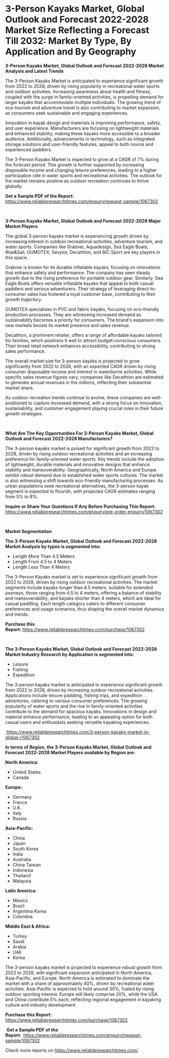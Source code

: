 <p><h1>3-Person Kayaks Market, Global Outlook and Forecast 2022-2028 Market Size Reflecting a Forecast Till 2032: Market By Type, By Application and By Geography</h1></p><p><strong>3-Person Kayaks Market, Global Outlook and Forecast 2022-2028 Market Analysis and Latest Trends</strong></p>
<p><p>The 3-Person Kayaks Market is anticipated to experience significant growth from 2022 to 2028, driven by rising popularity in recreational water sports and outdoor activities. Increasing awareness about health and fitness, coupled with the surge in family-oriented activities, is propelling demand for larger kayaks that accommodate multiple individuals. The growing trend of eco-tourism and adventure travel is also contributing to market expansion, as consumers seek sustainable and engaging experiences.</p><p>Innovation in kayak design and materials is improving performance, safety, and user experience. Manufacturers are focusing on lightweight materials and enhanced stability, making these kayaks more accessible to a broader audience. Additionally, advancements in technology, such as integrated storage solutions and user-friendly features, appeal to both novice and experienced paddlers.</p><p>The 3-Person Kayaks Market is expected to grow at a CAGR of 7% during the forecast period. This growth is further supported by increasing disposable income and changing leisure preferences, leading to a higher participation rate in water sports and recreational activities. The outlook for the market remains positive as outdoor recreation continues to thrive globally.</p></p>
<p><strong>Get a Sample PDF of the Report:&nbsp;</strong> <a href="https://www.reliableresearchtimes.com/enquiry/request-sample/1067302?utm_campaign=2222&utm_medium=2&utm_source=Github&utm_content=ia&utm_term=21032025&utm_id=3-person-kayaks-market-global-outlook-and-forecast-2022-2028">https://www.reliableresearchtimes.com/enquiry/request-sample/1067302</a></p>
<p>&nbsp;</p>
<p><strong>3-Person Kayaks Market, Global Outlook and Forecast 2022-2028 Major Market Players</strong></p>
<p><p>The global 3-person kayaks market is experiencing growth driven by increasing interest in outdoor recreational activities, adventure tourism, and water sports. Companies like Grabner, Aquadesign, Sea Eagle Boats, Row&Sail, GUMOTEX, Sevylor, Decathlon, and BIC Sport are key players in this space.</p><p>Grabner is known for its durable inflatable kayaks, focusing on innovations that enhance safety and performance. The company has seen steady growth due to the rising preference for portable outdoor gear. Similarly, Sea Eagle Boats offers versatile inflatable kayaks that appeal to both casual paddlers and serious adventurers. Their strategy of leveraging direct-to-consumer sales has fostered a loyal customer base, contributing to their growth trajectory.</p><p>GUMOTEX specializes in PVC and fabric kayaks, focusing on eco-friendly production processes. They are witnessing increased demand as sustainability becomes a priority for consumers. The brand's expansion into new markets boosts its market presence and sales revenue.</p><p>Decathlon, a prominent retailer, offers a range of affordable kayaks tailored for families, which positions it well to attract budget-conscious consumers. Their broad retail network enhances accessibility, contributing to strong sales performance.</p><p>The overall market size for 3-person kayaks is projected to grow significantly from 2022 to 2028, with an expected CAGR driven by rising consumer disposable income and interest in waterborne activities. While specific sales revenue figures vary, companies like Decathlon are estimated to generate annual revenues in the millions, reflecting their substantial market share.</p><p>As outdoor recreation trends continue to evolve, these companies are well-positioned to capture increased demand, with a strong focus on innovation, sustainability, and customer engagement playing crucial roles in their future growth strategies.</p></p>
<p>&nbsp;</p>
<p><strong>What Are The Key Opportunities For 3-Person Kayaks Market, Global Outlook and Forecast 2022-2028 Manufacturers?</strong></p>
<p><p>The 3-person kayaks market is poised for significant growth from 2022 to 2028, driven by rising outdoor recreational activities and an increasing preference for family-oriented water sports. Key trends include the adoption of lightweight, durable materials and innovative designs that enhance stability and maneuverability. Geographically, North America and Europe exhibit robust demand due to established water sports cultures. The market is also witnessing a shift towards eco-friendly manufacturing processes. As urban populations seek recreational alternatives, the 3-person kayak segment is expected to flourish, with projected CAGR estimates ranging from 5% to 8%.</p></p>
<p><strong>Inquire or Share Your Questions If Any Before Purchasing This Report:</strong> <a href="https://www.reliableresearchtimes.com/enquiry/pre-order-enquiry/1067302?utm_campaign=2222&utm_medium=2&utm_source=Github&utm_content=ia&utm_term=21032025&utm_id=3-person-kayaks-market-global-outlook-and-forecast-2022-2028">https://www.reliableresearchtimes.com/enquiry/pre-order-enquiry/1067302</a></p>
<p>&nbsp;</p>
<p><strong>Market Segmentation</strong></p>
<p><strong>The 3-Person Kayaks Market, Global Outlook and Forecast 2022-2028 Market Analysis by types is segmented into:</strong></p>
<p><ul><li>Length More Than 4.5 Meters</li><li>Length From 4.5 to 4 Meters</li><li>Length Less Than 4 Meters</li></ul></p>
<p><p>The 3-Person Kayaks market is set to experience significant growth from 2022 to 2028, driven by rising outdoor recreational activities. The market segments include kayaks longer than 4.5 meters, suitable for extended journeys; those ranging from 4.5 to 4 meters, offering a balance of stability and maneuverability; and kayaks shorter than 4 meters, which are ideal for casual paddling. Each length category caters to different consumer preferences and usage scenarios, thus shaping the overall market dynamics and trends.</p></p>
<p><strong>Purchase this Report:&nbsp;</strong><a href="https://www.reliableresearchtimes.com/purchase/1067302?utm_campaign=2222&utm_medium=2&utm_source=Github&utm_content=ia&utm_term=21032025&utm_id=3-person-kayaks-market-global-outlook-and-forecast-2022-2028">https://www.reliableresearchtimes.com/purchase/1067302</a></p>
<p>&nbsp;</p>
<p><strong>The 3-Person Kayaks Market, Global Outlook and Forecast 2022-2028 Market Industry Research by Application is segmented into:</strong></p>
<p><ul><li>Leisure</li><li>Fishing</li><li>Expedition</li></ul></p>
<p><p>The 3-person kayaks market is anticipated to experience significant growth from 2022 to 2028, driven by increasing outdoor recreational activities. Applications include leisure paddling, fishing trips, and expedition adventures, catering to various consumer preferences. The growing popularity of water sports and the rise in family-oriented activities contribute to the demand for spacious kayaks. Innovations in design and material enhance performance, leading to an appealing option for both casual users and enthusiasts seeking versatile kayaking experiences.</p></p>
<p><a href="https://www.reliableresearchtimes.com/3-person-kayaks-market-in-global-r1067302?utm_campaign=2222&utm_medium=2&utm_source=Github&utm_content=ia&utm_term=21032025&utm_id=3-person-kayaks-market-global-outlook-and-forecast-2022-2028">&nbsp;https://www.reliableresearchtimes.com/3-person-kayaks-market-in-global-r1067302</a></p>
<p><strong>In terms of Region, the 3-Person Kayaks Market, Global Outlook and Forecast 2022-2028 Market Players available by Region are:</strong></p>
<p>
    <p> <strong> North America: </strong>
        <ul>
            <li>United States</li>
            <li>Canada</li>
        </ul>
        </p> 
    <p> <strong> Europe: </strong>
        <ul>
            <li>Germany</li>
            <li>France</li>
            <li>U.K.</li>
            <li>Italy</li>
            <li>Russia</li>
        </ul>
        </p> 
    <p> <strong> Asia-Pacific: </strong>
        <ul>
            <li>China</li>
            <li>Japan</li>
            <li>South Korea</li>
            <li>India</li>
            <li>Australia</li>
            <li>China Taiwan</li>
            <li>Indonesia</li>
            <li>Thailand</li>
            <li>Malaysia</li>
        </ul>
        </p> 
    <p> <strong> Latin America: </strong>
        <ul>
            <li>Mexico</li>
            <li>Brazil</li>
            <li>Argentina Korea</li>
            <li>Colombia</li>
        </ul>
        </p> 
    <p> <strong> Middle East & Africa: </strong>
        <ul>
            <li>Turkey</li>
            <li>Saudi</li>
            <li>Arabia</li>
            <li>UAE</li>
            <li>Korea</li>
        </ul>
    </p>
    </p>
<p><p>The 3-person kayaks market is projected to experience robust growth from 2022 to 2028, with significant expansion anticipated in North America, Asia-Pacific, and Europe. North America is estimated to dominate the market with a share of approximately 40%, driven by recreational water activities. Asia-Pacific is expected to hold around 30%, fueled by rising outdoor sporting interest. Europe will likely comprise 20%, while the USA and China contribute 5% each, reflecting regional engagement in kayaking culture and industry development.</p></p>
<p><strong>Purchase this Report: </strong><a href="https://www.reliableresearchtimes.com/purchase/1067302?utm_campaign=2222&utm_medium=2&utm_source=Github&utm_content=ia&utm_term=21032025&utm_id=3-person-kayaks-market-global-outlook-and-forecast-2022-2028">https://www.reliableresearchtimes.com/purchase/1067302</a></p>
<p>&nbsp;<strong>Get a Sample PDF of the Report:&nbsp;&nbsp;</strong><a href="https://www.reliableresearchtimes.com/enquiry/request-sample/1067302?utm_campaign=2222&utm_medium=2&utm_source=Github&utm_content=ia&utm_term=21032025&utm_id=3-person-kayaks-market-global-outlook-and-forecast-2022-2028">https://www.reliableresearchtimes.com/enquiry/request-sample/1067302</a></p>
<p><strong></strong></p>
<p>Check more reports on <a href="https://www.reliableresearchtimes.com/?utm_campaign=2222&utm_medium=2&utm_source=Github&utm_content=ia&utm_term=21032025&utm_id=3-person-kayaks-market-global-outlook-and-forecast-2022-2028">https://www.reliableresearchtimes.com/</a></p>